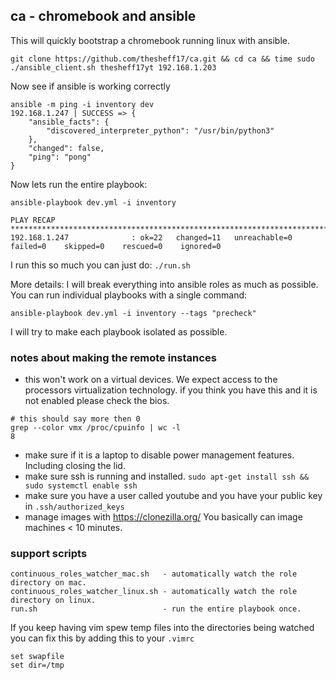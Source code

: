 ## ca - chromebook and ansible

This will quickly bootstrap a chromebook running linux with ansible.

```
git clone https://github.com/thesheff17/ca.git && cd ca && time sudo ./ansible_client.sh thesheff17yt 192.168.1.203
```

Now see if ansible is working correctly
```
ansible -m ping -i inventory dev
192.168.1.247 | SUCCESS => {
    "ansible_facts": {
        "discovered_interpreter_python": "/usr/bin/python3"
    },
    "changed": false,
    "ping": "pong"
}
```

Now lets run the entire playbook:

```
ansible-playbook dev.yml -i inventory

PLAY RECAP *******************************************************************************************************
192.168.1.247              : ok=22   changed=11   unreachable=0    failed=0    skipped=0    rescued=0    ignored=0
```

I run this so much you can just do: `./run.sh`

More details:
I will break everything into ansible roles as much as possible.  
You can run individual playbooks with a single command:
```
ansible-playbook dev.yml -i inventory --tags "precheck"
```
I will try to make each playbook isolated as possible. 

### notes about making the remote instances
* this won't work on a virtual devices. We expect access to the processors virtualization technology. 
  if you think you have this and it is not enabled please check the bios. 

```
# this should say more then 0
grep --color vmx /proc/cpuinfo | wc -l
8
```
* make sure if it is a laptop to disable power management features.  Including closing the lid.
* make sure ssh is running and installed.  `sudo apt-get install ssh && sudo systemctl enable ssh`
* make sure you have a user called youtube and you have your public key in `.ssh/authorized_keys`
* manage images with https://clonezilla.org/ You basically can image machines < 10 minutes.  

### support scripts
```
continuous_roles_watcher_mac.sh   - automatically watch the role directory on mac.
continuous_roles_watcher_linux.sh - automatically watch the role directory on linux.
run.sh                            - run the entire playbook once.
```

If you keep having vim spew temp files into the directories being watched you can fix this by adding
this to your `.vimrc`
```
set swapfile
set dir=/tmp
